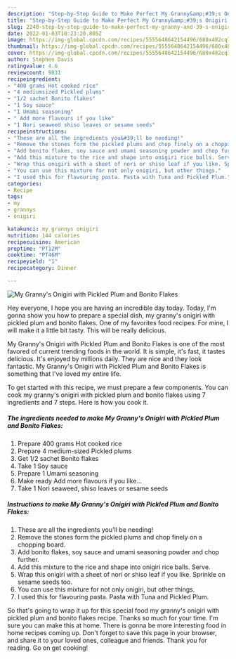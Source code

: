 ```yaml
---
description: "Step-by-Step Guide to Make Perfect My Granny&amp;#39;s Onigiri with Pickled Plum and Bonito Flakes"
title: "Step-by-Step Guide to Make Perfect My Granny&amp;#39;s Onigiri with Pickled Plum and Bonito Flakes"
slug: 2240-step-by-step-guide-to-make-perfect-my-granny-and-39-s-onigiri-with-pickled-plum-and-bonito-flakes
date: 2022-01-03T10:23:20.805Z
image: https://img-global.cpcdn.com/recipes/5555648642154496/680x482cq70/my-grannys-onigiri-with-pickled-plum-and-bonito-flakes-recipe-main-photo.jpg
thumbnail: https://img-global.cpcdn.com/recipes/5555648642154496/680x482cq70/my-grannys-onigiri-with-pickled-plum-and-bonito-flakes-recipe-main-photo.jpg
cover: https://img-global.cpcdn.com/recipes/5555648642154496/680x482cq70/my-grannys-onigiri-with-pickled-plum-and-bonito-flakes-recipe-main-photo.jpg
author: Stephen Davis
ratingvalue: 4.6
reviewcount: 9831
recipeingredient:
- "400 grams Hot cooked rice"
- "4 mediumsized Pickled plums"
- "1/2 sachet Bonito flakes"
- "1 Soy sauce"
- "1 Umami seasoning"
- " Add more flavours if you like"
- "1 Nori seaweed shiso leaves or sesame seeds"
recipeinstructions:
- "These are all the ingredients you&#39;ll be needing!"
- "Remove the stones form the pickled plums and chop finely on a chopping board."
- "Add bonito flakes, soy sauce and umami seasoning powder and chop further."
- "Add this mixture to the rice and shape into onigiri rice balls. Serve."
- "Wrap this onigiri with a sheet of nori or shiso leaf if you like. Sprinkle on sesame seeds too."
- "You can use this mixture for not only onigiri, but other things."
- "I used this for flavouring pasta. Pasta with Tuna and Pickled Plum."
categories:
- Recipe
tags:
- my
- grannys
- onigiri

katakunci: my grannys onigiri 
nutrition: 144 calories
recipecuisine: American
preptime: "PT12M"
cooktime: "PT46M"
recipeyield: "1"
recipecategory: Dinner

---
```



![My Granny&#39;s Onigiri with Pickled Plum and Bonito Flakes](https://img-global.cpcdn.com/recipes/5555648642154496/680x482cq70/my-grannys-onigiri-with-pickled-plum-and-bonito-flakes-recipe-main-photo.jpg)

Hey everyone, I hope you are having an incredible day today. Today, I'm gonna show you how to prepare a special dish, my granny&#39;s onigiri with pickled plum and bonito flakes. One of my favorites food recipes. For mine, I will make it a little bit tasty. This will be really delicious.

My Granny&#39;s Onigiri with Pickled Plum and Bonito Flakes is one of the most favored of current trending foods in the world. It is simple, it's fast, it tastes delicious. It's enjoyed by millions daily. They are nice and they look fantastic. My Granny&#39;s Onigiri with Pickled Plum and Bonito Flakes is something that I've loved my entire life.




To get started with this recipe, we must prepare a few components. You can cook my granny&#39;s onigiri with pickled plum and bonito flakes using 7 ingredients and 7 steps. Here is how you cook it.

<!--inarticleads1-->

##### The ingredients needed to make My Granny&#39;s Onigiri with Pickled Plum and Bonito Flakes:

1. Prepare 400 grams Hot cooked rice
1. Prepare 4 medium-sized Pickled plums
1. Get 1/2 sachet Bonito flakes
1. Take 1 Soy sauce
1. Prepare 1 Umami seasoning
1. Make ready  Add more flavours if you like...
1. Take 1 Nori seaweed, shiso leaves or sesame seeds




<!--inarticleads2-->

##### Instructions to make My Granny&#39;s Onigiri with Pickled Plum and Bonito Flakes:

1. These are all the ingredients you&#39;ll be needing!
1. Remove the stones form the pickled plums and chop finely on a chopping board.
1. Add bonito flakes, soy sauce and umami seasoning powder and chop further.
1. Add this mixture to the rice and shape into onigiri rice balls. Serve.
1. Wrap this onigiri with a sheet of nori or shiso leaf if you like. Sprinkle on sesame seeds too.
1. You can use this mixture for not only onigiri, but other things.
1. I used this for flavouring pasta. Pasta with Tuna and Pickled Plum.




So that's going to wrap it up for this special food my granny&#39;s onigiri with pickled plum and bonito flakes recipe. Thanks so much for your time. I'm sure you can make this at home. There is gonna be more interesting food in home recipes coming up. Don't forget to save this page in your browser, and share it to your loved ones, colleague and friends. Thank you for reading. Go on get cooking!

